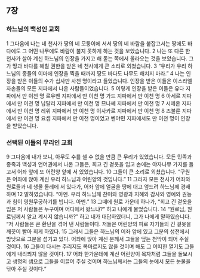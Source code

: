 ## 7장
### 하느님의 백성인 교회
1 그다음에 나는 네 천사가 땅의 네 모퉁이에 서서 땅의 네 바람을 붙잡고서는 땅에도 바다에도 그 어떤 나무에도 바람이 불지 못하게 하는 것을 보았습니다.
2 나는 또 다른 한 천사가 살아 계신 하느님의 인장을 가지고 해 돋는 쪽에서 올라오는 것을 보았습니다. 그가 땅과 바다를 해칠 권한을 받은 네 천사에게 큰 소리로 외쳤습니다.
3 “우리가 우리 하느님의 종들의 이마에 인장을 찍을 때까지 땅도 바다도 나무도 해치지 마라.”
4 나는 인장을 받은 이들의 수가 십사만 사천 명이라고 들었습니다. 인장을 받은 이들은 이스라엘 자손들의 모든 지파에서 나온 사람들이었습니다.
5 이렇게 인장을 받은 이들은 유다 지파에서 만 이천 명 르우벤 지파에서 만 이천 명 가드 지파에서 만 이천 명
6 아세르 지파에서 만 이천 명 납탈리 지파에서 만 이천 명 므나쎄 지파에서 만 이천 명
7 시메온 지파에서 만 이천 명 레위 지파에서 만 이천 명 이사카르 지파에서 만 이천 명
8 즈불룬 지파에서 만 이천 명 요셉 지파에서 만 이천 명이었고 벤야민 지파에서도 만 이천 명이 인장을 받았습니다.
### 선택된 이들의 무리인 교회
9 그다음에 내가 보니, 아무도 수를 셀 수 없을 만큼 큰 무리가 있었습니다. 모든 민족과 종족과 백성과 언어권에서 나온 그들은, 희고 긴 겉옷을 입고 손에는 야자나무 가지를 들고서 어좌 앞에 또 어린양 앞에 서 있었습니다.
10 그들이 큰 소리로 외쳤습니다. “구원은 어좌에 앉아 계신 우리 하느님과 어린양의 것입니다.”
11 그러자 모든 천사가 어좌와 원로들과 네 생물 둘레에 서 있다가, 어좌 앞에 얼굴을 땅에 대고 엎드려 하느님께 경배하며
12 말하였습니다. “아멘. 우리 하느님께 찬미와 영광과 지혜와 감사와 영예와 권능과 힘이 영원무궁하기를 빕니다. 아멘.”
13 그때에 원로 가운데 하나가, “희고 긴 겉옷을 입은 저 사람들은 누구이며 어디에서 왔느냐?” 하고 나에게 물었습니다.
14 “원로님, 원로님께서 알고 계시지 않습니까?” 하고 내가 대답하였더니, 그가 나에게 말하였습니다. “저 사람들은 큰 환난을 겪어 낸 사람들이다. 저들은 어린양의 피로 자기들의 긴 겉옷을 깨끗이 빨아 희게 하였다.
15 그래서 그들은 하느님의 어좌 앞에 있고 그분의 성전에서 밤낮으로 그분을 섬기고 있다. 어좌에 앉아 계신 분께서 그들을 덮는 천막이 되어 주실 것이다.
16 그들이 다시는 주리지도 목마르지도 않을 것이며 해도 그 어떠한 열기도 그들에게 내리쬐지 않을 것이다.
17 어좌 한가운데에 계신 어린양이 목자처럼 그들을 돌보시고 생명의 샘으로 그들을 이끌어 주실 것이며 하느님께서는 그들의 눈에서 모든 눈물을 닦아 주실 것이다.”
